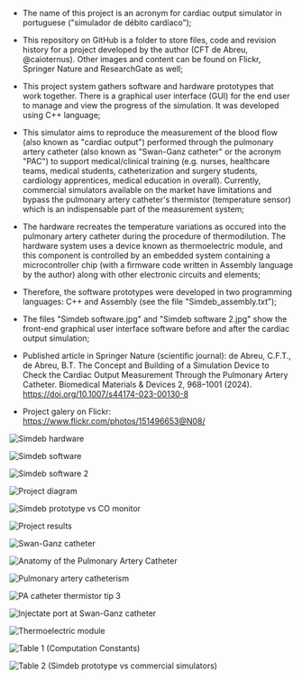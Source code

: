 - The name of this project is an acronym for cardiac output simulator in portuguese ("simulador de débito cardíaco");
  
- This repository on GitHub is a folder to store files, code and revision history for a project developed by the author (CFT de Abreu, @caioternus). Other images and content can be found on Flickr, Springer Nature and ResearchGate as well;

- This project system gathers software and hardware prototypes that work together. There is a graphical user interface (GUI) for the end user to manage and view the progress of the simulation. It was developed using C++ language;

- This simulator aims to reproduce the measurement of the blood flow (also known as "cardiac output") performed through the pulmonary artery catheter (also known as "Swan-Ganz catheter" or the acronym "PAC") to support medical/clinical training (e.g. nurses, healthcare teams, medical students, catheterization and surgery students, cardiology apprentices, medical education in overall). Currently, commercial simulators available on the market have limitations and bypass the pulmonary artery catheter's thermistor (temperature sensor) which is an indispensable part of the measurement system;

- The hardware recreates the temperature variations as occured into the pulmonary artery catheter during the procedure of thermodilution. The hardware system uses a device known as thermoelectric module, and this component is controlled by an embedded system containing a microcontroller chip (with a firmware code written in Assembly language by the author) along with other electronic circuits and elements;

- Therefore, the software prototypes were developed in two programming languages: C++ and Assembly (see the file "Simdeb_assembly.txt");
  
- The files "Simdeb software.jpg" and "Simdeb software 2.jpg" show the front-end graphical user interface software before and after the cardiac output simulation;

- Published article in Springer Nature (scientific journal): de Abreu, C.F.T., de Abreu, B.T. The Concept and Building of a Simulation Device to Check the Cardiac Output Measurement Through the Pulmonary Artery Catheter. Biomedical Materials & Devices 2, 968–1001 (2024). https://doi.org/10.1007/s44174-023-00130-8
- Project galery on Flickr: https://www.flickr.com/photos/151496653@N08/

![Simdeb hardware](https://github.com/user-attachments/assets/9644849f-1ea8-4f04-88c8-c3a2fe47fe6a)

![Simdeb software](https://github.com/user-attachments/assets/fb1691d5-3dbb-4b35-9ee6-6aa48c1f9788)

![Simdeb software 2](https://github.com/user-attachments/assets/487ddc5f-ecd0-47f6-9d2c-8090072f3f83)

![Project diagram](https://github.com/user-attachments/assets/fd7c566b-c7f4-462c-a478-d2b9bf2d9edc)

![Simdeb prototype vs CO monitor](https://github.com/user-attachments/assets/4ed9eac3-96b5-4124-82cb-5764505fd465)

![Project results](https://github.com/user-attachments/assets/a968b900-6957-486c-a166-9bc8ec375f8d)

![Swan-Ganz catheter](https://github.com/user-attachments/assets/fa7d33b3-c839-4878-b4b6-a3485f937e6f)

![Anatomy of the Pulmonary Artery Catheter](https://github.com/user-attachments/assets/49ec445e-a7f0-4812-97b1-fe70d69cbe2f)

![Pulmonary artery catheterism](https://github.com/user-attachments/assets/1976fe81-32b5-49c6-bd22-a83a218938e3)

![PA catheter thermistor tip 3](https://github.com/user-attachments/assets/cdaf9338-390e-447b-81ca-9aa5f22aa4d3)

![Injectate port at Swan-Ganz catheter](https://github.com/user-attachments/assets/467d7573-7a6e-4177-8a99-c3ccff6dd6f2)

![Thermoelectric module](https://github.com/user-attachments/assets/55560f1d-b096-401e-8dfe-fe8383c5c10f)

![Table 1 (Computation Constants)](https://github.com/user-attachments/assets/f44f0395-cce8-427c-a7fe-01a90538504a)

![Table 2 (Simdeb prototype vs commercial simulators)](https://github.com/user-attachments/assets/5e2ffde9-c59e-4670-b9d6-1347aa776398)
